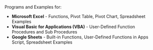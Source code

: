 Programs and Examples for:

- <b>Microsoft Excel</b> - Functions, Pivot Table, Pivot Chart, Spreadsheet Examples
- <b>Visual Basic for Applications (VBA)</b> - User-Defined Function Procedures and Sub Procedures
- <b>Google Sheets</b> - Built-in Functions, User-Defined Functions in Apps Script, Spreadsheet Examples
